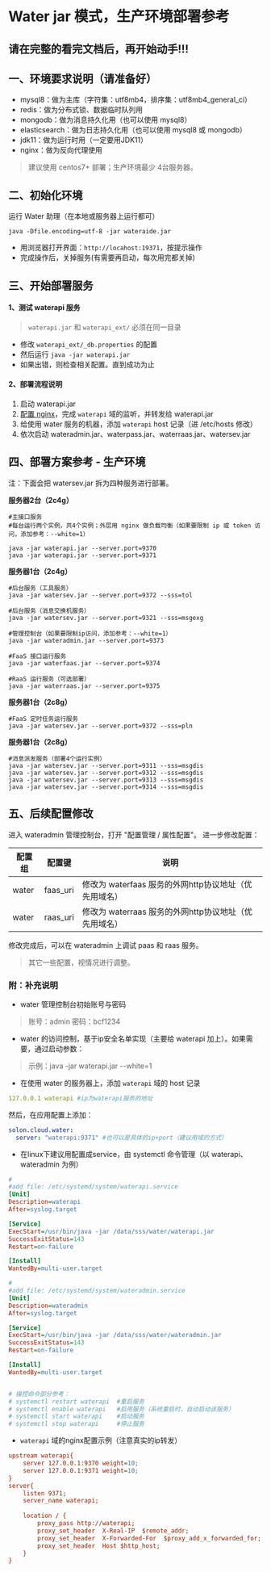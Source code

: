 # Water jar 模式，生产环境部署参考

## 请在完整的看完文档后，再开始动手!!!

## 一、环境要求说明（请准备好）

* mysql8：做为主库（字符集：utf8mb4，排序集：utf8mb4_general_ci）
* redis：做为分布式锁、数据临时队列用
* mongodb：做为消息持久化用（也可以使用 mysql8）
* elasticsearch：做为日志持久化用（也可以使用 mysql8 或 mongodb）
* jdk11：做为运行时用（一定要用JDK11）
* nginx：做为反向代理使用

> 建议使用 centos7+ 部署；生产环境最少 4台服务器。

## 二、初始化环境

运行 Water 助理（在本地或服务器上运行都可）

```properties
java -Dfile.encoding=utf-8 -jar wateraide.jar
```

* 用浏览器打开界面：`http://locahost:19371`，按提示操作
* 完成操作后，关掉服务(有需要再启动，每次用完都关掉)

## 三、开始部署服务

#### 1、测试 waterapi 服务
> `waterapi.jar` 和 `waterapi_ext/` 必须在同一目录

* 修改 `waterapi_ext/_db.properties` 的配置
* 然后运行 `java -jar waterapi.jar`
* 如果出错，则检查相关配置。直到成功为止

#### 2、部署流程说明

1. 启动 waterapi.jar
2. [配置 nginx](#nginx)，完成 `waterapi` 域的监听，并转发给 waterapi.jar
3. 给使用 water 服务的机器，添加 `waterapi` host 记录（进 /etc/hosts 修改）
4. 依次启动 wateradmin.jar、waterpass.jar、waterraas.jar、watersev.jar

## 四、部署方案参考 - 生产环境

注：下面会把 watersev.jar 拆为四种服务进行部署。

**服务器2台（2c4g）**

```
#主接口服务
#每台运行两个实例，共4个实例；外层用 nginx 做负载均衡（如果要限制 ip 或 token 访问，添加参考：--white=1）

java -jar waterapi.jar --server.port=9370
java -jar waterapi.jar --server.port=9371
```


**服务器1台（2c4g）**

```
#后台服务（工具服务）        
java -jar watersev.jar --server.port=9372 --sss=tol   

#后台服务（消息交换机服务）        
java -jar watersev.jar --server.port=9321 --sss=msgexg   

#管理控制台（如果要限制ip访问，添加参考：--white=1）
java -jar wateradmin.jar --server.port=9373

#FaaS 接口运行服务           
java -jar waterfaas.jar --server.port=9374

#RaaS 运行服务（可选部署） 
java -jar waterraas.jar --server.port=9375      
```

**服务器1台（2c8g）**

```
#FaaS 定时任务运行服务
java -jar watersev.jar --server.port=9372 --sss=pln   
```


**服务器1台（2c8g）**

```
#消息派发服务（部署4个运行实例）
java -jar watersev.jar --server.port=9311 --sss=msgdis   
java -jar watersev.jar --server.port=9312 --sss=msgdis   
java -jar watersev.jar --server.port=9313 --sss=msgdis   
java -jar watersev.jar --server.port=9314 --sss=msgdis   
```

## 五、后续配置修改

进入 wateradmin 管理控制台，打开 "配置管理 / 属性配置"。 进一步修改配置：

| 配置组 | 配置键 | 说明 |
| -------- | -------- | -------- |
| water     | faas_uri     | 修改为 waterfaas 服务的外网http协议地址（优先用域名）     |
| water     | raas_uri     | 修改为 waterraas 服务的外网http协议地址（优先用域名）     |

修改完成后，可以在 wateradmin 上调试 paas 和 raas 服务。

> 其它一些配置，视情况进行调整。

### 附：补充说明

* water 管理控制台初始账号与密码

> 账号：admin 密码：bcf1234

* water 的访问控制，基于ip安全名单实现（主要给 waterapi 加上）。如果需要，通过启动参数：

> 示例：java -jar waterapi.jar --white=1

* 在使用 water 的服务器上，添加 `waterapi` 域的 host 记录

```yaml
127.0.0.1 waterapi #ip为waterapi服务的地址
```

然后，在应用配置上添加：

```yaml
solon.cloud.water:
  server: "waterapi:9371" #也可以是具体的ip+port（建议用域的方式）
```

* 在linux下建议用配置成service，由 systemctl 命令管理（以 waterapi、wateradmin 为例）

```ini
#
#add file: /etc/systemd/system/waterapi.service
[Unit]
Description=waterapi
After=syslog.target

[Service]
ExecStart=/usr/bin/java -jar /data/sss/water/waterapi.jar
SuccessExitStatus=143
Restart=on-failure

[Install]
WantedBy=multi-user.target

#
#add file: /etc/systemd/system/wateradmin.service
[Unit]
Description=wateradmin
After=syslog.target

[Service]
ExecStart=/usr/bin/java -jar /data/sss/water/wateradmin.jar
SuccessExitStatus=143
Restart=on-failure

[Install]
WantedBy=multi-user.target


# 操控命令部分参考：
# systemctl restart waterapi  #重启服务
# systemctl enable waterapi   #启用服务（系统重启时，自动启动该服务）
# systemctl start waterapi    #启动服务
# systemctl stop waterapi     #停止服务
```

* <a name="nginx"> `waterapi` 域的nginx配置示例（注意真实的ip转发）</a>

```ini
upstream waterapi{
    server 127.0.0.1:9370 weight=10;
    server 127.0.0.1:9371 weight=10;
}
server{
    listen 9371;
    server_name waterapi;
    
    location / {
        proxy_pass http://waterapi;
        proxy_set_header  X-Real-IP  $remote_addr;
        proxy_set_header  X-Forwarded-For  $proxy_add_x_forwarded_for;
        proxy_set_header  Host $http_host;
    }
}
```